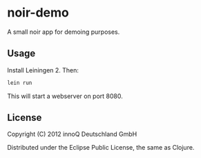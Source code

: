 # noir-demo

A small noir app for demoing purposes.

## Usage

Install Leiningen 2. Then:

```bash
lein run
```

This will start a webserver on port 8080.

## License

Copyright (C) 2012 innoQ Deutschland GmbH

Distributed under the Eclipse Public License, the same as Clojure.

